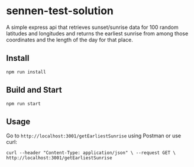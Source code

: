 # sennen-test-solution

A simple express api that retrieves sunset/sunrise data for 100 random latitudes and longitudes and returns the earliest sunrise from among those coordinates and the length of the day for that place.

## Install
`npm run install`

## Build and Start
`npm run start`

## Usage
Go to `http://localhost:3001/getEarliestSunrise` using Postman or use curl:

`curl --header "Content-Type: application/json" \
  --request GET \
  http://localhost:3001/getEarliestSunrise
`